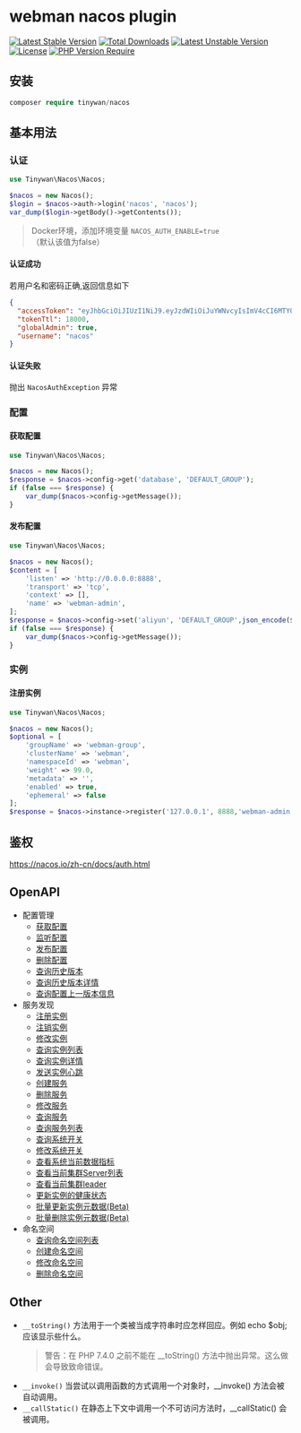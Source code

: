 # webman nacos plugin

[![Latest Stable Version](http://poser.pugx.org/tinywan/nacos/v)](https://packagist.org/packages/tinywan/nacos) 
[![Total Downloads](http://poser.pugx.org/tinywan/nacos/downloads)](https://packagist.org/packages/tinywan/nacos) 
[![Latest Unstable Version](http://poser.pugx.org/tinywan/nacos/v/unstable)](https://packagist.org/packages/tinywan/nacos) 
[![License](http://poser.pugx.org/tinywan/nacos/license)](https://packagist.org/packages/tinywan/nacos) 
[![PHP Version Require](http://poser.pugx.org/tinywan/nacos/require/php)](https://packagist.org/packages/tinywan/nacos)

## 安装

```php
composer require tinywan/nacos
```

## 基本用法

### 认证

```php
use Tinywan\Nacos\Nacos;

$nacos = new Nacos();
$login = $nacos->auth->login('nacos', 'nacos');
var_dump($login->getBody()->getContents());
```
> Docker环境，添加环境变量 `NACOS_AUTH_ENABLE=true`（默认该值为false）

#### 认证成功

若用户名和密码正确,返回信息如下

```json
{
  "accessToken": "eyJhbGciOiJIUzI1NiJ9.eyJzdWIiOiJuYWNvcyIsImV4cCI6MTY0NzUwMzcxMX0.m1p2WKSz1TNj3ftUgKSJuj7Yu4SdoQiV-k0rm6IbvFg",
  "tokenTtl": 18000,
  "globalAdmin": true,
  "username": "nacos"
}
```

#### 认证失败

抛出 `NacosAuthException` 异常

### 配置

#### 获取配置
```php
use Tinywan\Nacos\Nacos;

$nacos = new Nacos();
$response = $nacos->config->get('database', 'DEFAULT_GROUP');
if (false === $response) {
    var_dump($nacos->config->getMessage());
}
```

#### 发布配置

```php
use Tinywan\Nacos\Nacos;

$nacos = new Nacos();
$content = [
    'listen' => 'http://0.0.0.0:8888',
    'transport' => 'tcp',
    'context' => [],
    'name' => 'webman-admin',
];
$response = $nacos->config->set('aliyun', 'DEFAULT_GROUP',json_encode($content));
if (false === $response) {
    var_dump($nacos->config->getMessage());
}
```

### 实例

#### 注册实例
```php
use Tinywan\Nacos\Nacos;

$nacos = new Nacos();
$optional = [
    'groupName' => 'webman-group',
    'clusterName' => 'webman',
    'namespaceId' => 'webman',
    'weight' => 99.0,
    'metadata' => '',
    'enabled' => true,
    'ephemeral' => false
];
$response = $nacos->instance->register('127.0.0.1', 8888,'webman-admin',$optional);
```

## 鉴权

https://nacos.io/zh-cn/docs/auth.html

## OpenAPI

- 配置管理
  - [获取配置](https://nacos.io/zh-cn/docs/open-api.html#1.1)
  - [监听配置](https://nacos.io/zh-cn/docs/open-api.html#1.2)
  - [发布配置](https://nacos.io/zh-cn/docs/open-api.html#1.3)
  - [删除配置](https://nacos.io/zh-cn/docs/open-api.html#1.4)
  - [查询历史版本](https://nacos.io/zh-cn/docs/open-api.html#1.5)
  - [查询历史版本详情](https://nacos.io/zh-cn/docs/open-api.html#1.6)
  - [查询配置上一版本信息](https://nacos.io/zh-cn/docs/open-api.html#1.7)
- 服务发现
  - [注册实例](https://nacos.io/zh-cn/docs/open-api.html#2.1)
  - [注销实例](https://nacos.io/zh-cn/docs/open-api.html#2.2)
  - [修改实例](https://nacos.io/zh-cn/docs/open-api.html#2.3)
  - [查询实例列表](https://nacos.io/zh-cn/docs/open-api.html#2.4)
  - [查询实例详情](https://nacos.io/zh-cn/docs/open-api.html#2.5)
  - [发送实例心跳](https://nacos.io/zh-cn/docs/open-api.html#2.6)
  - [创建服务](https://nacos.io/zh-cn/docs/open-api.html#2.7)
  - [删除服务](https://nacos.io/zh-cn/docs/open-api.html#2.8)
  - [修改服务](https://nacos.io/zh-cn/docs/open-api.html#2.9)
  - [查询服务](https://nacos.io/zh-cn/docs/open-api.html#2.10)
  - [查询服务列表](https://nacos.io/zh-cn/docs/open-api.html#2.11)
  - [查询系统开关](https://nacos.io/zh-cn/docs/open-api.html#2.12)
  - [修改系统开关](https://nacos.io/zh-cn/docs/open-api.html#2.13)
  - [查看系统当前数据指标](https://nacos.io/zh-cn/docs/open-api.html#2.14)
  - [查看当前集群Server列表](https://nacos.io/zh-cn/docs/open-api.html#2.15)
  - [查看当前集群leader](https://nacos.io/zh-cn/docs/open-api.html#2.16)
  - [更新实例的健康状态](https://nacos.io/zh-cn/docs/open-api.html#2.17)
  - [批量更新实例元数据(Beta)](https://nacos.io/zh-cn/docs/open-api.html#2.18)
  - [批量删除实例元数据(Beta)](https://nacos.io/zh-cn/docs/open-api.html#2.19)
- 命名空间
  - [查询命名空间列表](https://nacos.io/zh-cn/docs/open-api.html#3.1)
  - [创建命名空间](https://nacos.io/zh-cn/docs/open-api.html#3.2)
  - [修改命名空间](https://nacos.io/zh-cn/docs/open-api.html#3.3)
  - [删除命名空间](https://nacos.io/zh-cn/docs/open-api.html#3.4)

## Other

- `__toString()` 方法用于一个类被当成字符串时应怎样回应。例如 echo $obj; 应该显示些什么。
  > 警告：在 PHP 7.4.0 之前不能在 __toString() 方法中抛出异常。这么做会导致致命错误。
- `__invoke()` 当尝试以调用函数的方式调用一个对象时，__invoke() 方法会被自动调用。
- `__callStatic()` 在静态上下文中调用一个不可访问方法时，__callStatic() 会被调用。
